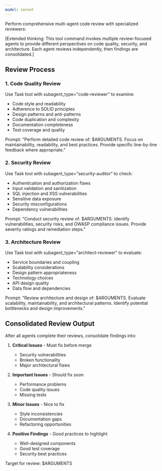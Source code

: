 ```yaml
---
model: sonnet
---
```


Perform comprehensive multi-agent code review with specialized reviewers:

[Extended thinking: This tool command invokes multiple review-focused agents to provide different perspectives on code quality, security, and architecture. Each agent reviews independently, then findings are consolidated.]

## Review Process

### 1. Code Quality Review
Use Task tool with subagent_type="code-reviewer" to examine:
- Code style and readability
- Adherence to SOLID principles
- Design patterns and anti-patterns
- Code duplication and complexity
- Documentation completeness
- Test coverage and quality

Prompt: "Perform detailed code review of: $ARGUMENTS. Focus on maintainability, readability, and best practices. Provide specific line-by-line feedback where appropriate."

### 2. Security Review
Use Task tool with subagent_type="security-auditor" to check:
- Authentication and authorization flaws
- Input validation and sanitization
- SQL injection and XSS vulnerabilities
- Sensitive data exposure
- Security misconfigurations
- Dependency vulnerabilities

Prompt: "Conduct security review of: $ARGUMENTS. Identify vulnerabilities, security risks, and OWASP compliance issues. Provide severity ratings and remediation steps."

### 3. Architecture Review
Use Task tool with subagent_type="architect-reviewer" to evaluate:
- Service boundaries and coupling
- Scalability considerations
- Design pattern appropriateness
- Technology choices
- API design quality
- Data flow and dependencies

Prompt: "Review architecture and design of: $ARGUMENTS. Evaluate scalability, maintainability, and architectural patterns. Identify potential bottlenecks and design improvements."

## Consolidated Review Output

After all agents complete their reviews, consolidate findings into:

1. **Critical Issues** - Must fix before merge
   - Security vulnerabilities
   - Broken functionality
   - Major architectural flaws

2. **Important Issues** - Should fix soon
   - Performance problems
   - Code quality issues
   - Missing tests

3. **Minor Issues** - Nice to fix
   - Style inconsistencies
   - Documentation gaps
   - Refactoring opportunities

4. **Positive Findings** - Good practices to highlight
   - Well-designed components
   - Good test coverage
   - Security best practices

Target for review: $ARGUMENTS